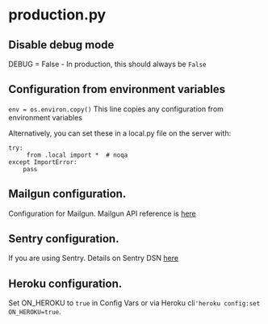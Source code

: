 # production.py

## Disable debug mode

DEBUG = False - In production, this should always be `False`

## Configuration from environment variables

`env = os.environ.copy()` This line copies any configuration from environment variables

Alternatively, you can set these in a local.py file on the server with:

```
try:
     from .local import *  # noqa
except ImportError:
    pass
```

## Mailgun configuration.

Configuration for Mailgun. Mailgun API reference is [here](https://documentation.mailgun.com/en/latest/api\_reference.html#api-reference)

## Sentry configuration.

If you are using Sentry. Details on Sentry DSN [here](https://docs.sentry.io/product/sentry-basics/dsn-explainer/?gclid=CjwKCAjw-sqKBhBjEiwAVaQ9a8AQ\_\_8o2-dBNVbNF9Mqj5GPgQVWAjBc4L1FTVdxSl5dtcNATilwPxoCkCgQAvD\_BwE)

## Heroku configuration.

Set ON\_HEROKU to `true` in Config Vars or via Heroku cli`'heroku config:set ON_HEROKU=true`.
